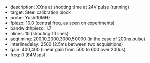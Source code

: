 * description: XXns at shooting time at 24V pulse (running)
* target: Steel calibration block 
* probe: Yushi10MHz 
* fpiezo: 10.0 (central freq, as seen on experiments)
* bandwidthpiezo: 1.7
* nlines: 10 (shooting 10 lines)
* acqtiming: 200,10,2000,3000,50000 (in the case of 200ns pulse)
* interlinedelay: 2500 (2.5ms between two acquisitions)
* gain: 400,400 (linear gain from 500 to 600 over 200us)
* freq: 0 (64Msps)
